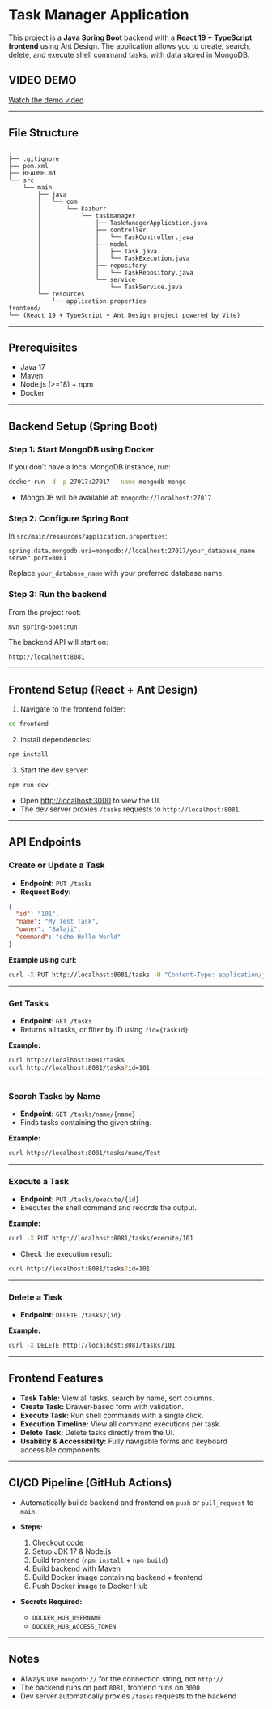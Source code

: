 
# Task Manager Application

This project is a **Java Spring Boot** backend with a **React 19 + TypeScript frontend** using Ant Design. The application allows you to create, search, delete, and execute shell command tasks, with data stored in MongoDB.

## **VIDEO DEMO**
[Watch the demo video](https://aseblr-my.sharepoint.com/:v:/g/personal/bl_en_u4aie22020_bl_students_amrita_edu/EeuQNoDmGxRFphVMVjeTfLcBVsuKpQATyG8_OQA-g4CszA?nav=eyJyZWZlcnJhbEluZm8iOnsicmVmZXJyYWxBcHAiOiJPbmVEcml2ZUZvckJ1c2luZXNzIiwicmVmZXJyYWxBcHBQbGF0Zm9ybSI6IldlYiIsInJlZmVycmFsTW9kZSI6InZpZXciLCJyZWZlcnJhbFZpZXciOiJNeUZpbGVzTGlua0NvcHkifX0&e=l8Yk4J)

---

## **File Structure**

```
.
├── .gitignore
├── pom.xml
├── README.md
└── src
    └── main
        ├── java
        │   └── com
        │       └── kaiburr
        │           └── taskmanager
        │               ├── TaskManagerApplication.java
        │               ├── controller
        │               │   └── TaskController.java
        │               ├── model
        │               │   ├── Task.java
        │               │   └── TaskExecution.java
        │               ├── repository
        │               │   └── TaskRepository.java
        │               └── service
        │                   └── TaskService.java
        └── resources
            └── application.properties
frontend/
└── (React 19 + TypeScript + Ant Design project powered by Vite)
```

---

## **Prerequisites**

- Java 17  
- Maven  
- Node.js (>=18) + npm  
- Docker  

---

## **Backend Setup (Spring Boot)**

### **Step 1: Start MongoDB using Docker**
If you don’t have a local MongoDB instance, run:

```bash
docker run -d -p 27017:27017 --name mongodb mongo
```
- MongoDB will be available at: `mongodb://localhost:27017`

### **Step 2: Configure Spring Boot**
In `src/main/resources/application.properties`:

```properties
spring.data.mongodb.uri=mongodb://localhost:27017/your_database_name
server.port=8081
```
Replace `your_database_name` with your preferred database name.

### **Step 3: Run the backend**
From the project root:

```bash
mvn spring-boot:run
```

The backend API will start on:  
```
http://localhost:8081
```

---

## **Frontend Setup (React + Ant Design)**

1. Navigate to the frontend folder:

```bash
cd frontend
```

2. Install dependencies:

```bash
npm install
```

3. Start the dev server:

```bash
npm run dev
```

- Open [http://localhost:3000](http://localhost:3000) to view the UI.  
- The dev server proxies `/tasks` requests to `http://localhost:8081`.

---

## **API Endpoints**

### **Create or Update a Task**
- **Endpoint:** `PUT /tasks`  
- **Request Body:**
```json
{
  "id": "101",
  "name": "My Test Task",
  "owner": "Balaji",
  "command": "echo Hello World"
}
```

**Example using curl:**
```bash
curl -X PUT http://localhost:8081/tasks -H "Content-Type: application/json" -d '{"id": "101", "name": "My Test Task", "owner": "Balaji", "command": "echo Hello World"}'
```

---

### **Get Tasks**
- **Endpoint:** `GET /tasks`  
- Returns all tasks, or filter by ID using `?id={taskId}`

**Example:**
```bash
curl http://localhost:8081/tasks
curl http://localhost:8081/tasks?id=101
```

---

### **Search Tasks by Name**
- **Endpoint:** `GET /tasks/name/{name}`  
- Finds tasks containing the given string.

**Example:**
```bash
curl http://localhost:8081/tasks/name/Test
```

---

### **Execute a Task**
- **Endpoint:** `PUT /tasks/execute/{id}`  
- Executes the shell command and records the output.

**Example:**
```bash
curl -X PUT http://localhost:8081/tasks/execute/101
```
- Check the execution result:
```bash
curl http://localhost:8081/tasks?id=101
```

---

### **Delete a Task**
- **Endpoint:** `DELETE /tasks/{id}`

**Example:**
```bash
curl -X DELETE http://localhost:8081/tasks/101
```

---

## **Frontend Features**

- **Task Table:** View all tasks, search by name, sort columns.  
- **Create Task:** Drawer-based form with validation.  
- **Execute Task:** Run shell commands with a single click.  
- **Execution Timeline:** View all command executions per task.  
- **Delete Task:** Delete tasks directly from the UI.  
- **Usability & Accessibility:** Fully navigable forms and keyboard accessible components.

---

## **CI/CD Pipeline (GitHub Actions)**

- Automatically builds backend and frontend on `push` or `pull_request` to `main`.  
- **Steps:**
  1. Checkout code
  2. Setup JDK 17 & Node.js
  3. Build frontend (`npm install` + `npm build`)
  4. Build backend with Maven
  5. Build Docker image containing backend + frontend
  6. Push Docker image to Docker Hub

- **Secrets Required:**
  - `DOCKER_HUB_USERNAME`
  - `DOCKER_HUB_ACCESS_TOKEN`

---




## **Notes**

- Always use `mongodb://` for the connection string, not `http://`  
- The backend runs on port `8081`, frontend runs on `3000`  
- Dev server automatically proxies `/tasks` requests to the backend
